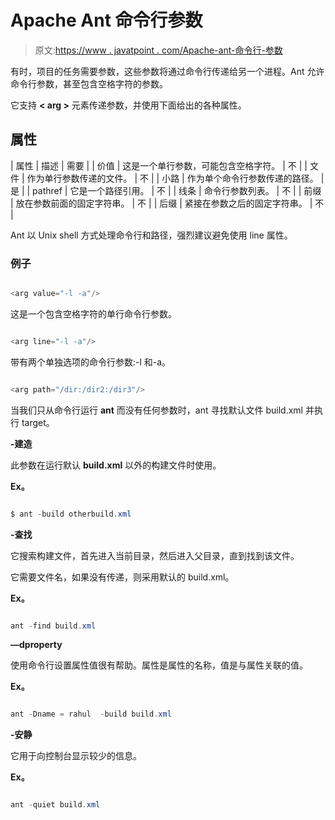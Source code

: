 # Apache Ant 命令行参数

> 原文:[https://www . javatpoint . com/Apache-ant-命令行-参数](https://www.javatpoint.com/apache-ant-command-line-arguments)

有时，项目的任务需要参数，这些参数将通过命令行传递给另一个进程。Ant 允许命令行参数，甚至包含空格字符的参数。

它支持 **< arg >** 元素传递参数，并使用下面给出的各种属性。

## 属性

| 属性 | 描述 | 需要 |
| 价值 | 这是一个单行参数，可能包含空格字符。 | 不 |
| 文件 | 作为单行参数传递的文件。 | 不 |
| 小路 | 作为单个命令行参数传递的路径。 | 是 |
| pathref | 它是一个路径引用。 | 不 |
| 线条 | 命令行参数列表。 | 不 |
| 前缀 | 放在参数前面的固定字符串。 | 不 |
| 后缀 | 紧接在参数之后的固定字符串。 | 不 |

Ant 以 Unix shell 方式处理命令行和路径，强烈建议避免使用 line 属性。

### 例子

```java

<arg value="-l -a"/>

```

这是一个包含空格字符的单行命令行参数。

```java

<arg line="-l -a"/>

```

带有两个单独选项的命令行参数:-l 和-a。

```java

<arg path="/dir:/dir2:/dir3"/>

```

当我们只从命令行运行 **ant** 而没有任何参数时，ant 寻找默认文件 build.xml 并执行 target。

**-建造**

此参数在运行默认 **build.xml** 以外的构建文件时使用。

**Ex。**

```java

$ ant -build otherbuild.xml

```

**-查找**

它搜索构建文件，首先进入当前目录，然后进入父目录，直到找到该文件。

它需要文件名，如果没有传递，则采用默认的 build.xml。

**Ex。**

```java

ant -find build.xml

```

**—dproperty**

使用命令行设置属性值很有帮助。属性是属性的名称，值是与属性关联的值。

**Ex。**

```java

ant -Dname = rahul  -build build.xml

```

**-安静**

它用于向控制台显示较少的信息。

**Ex。**

```java

ant -quiet build.xml

```